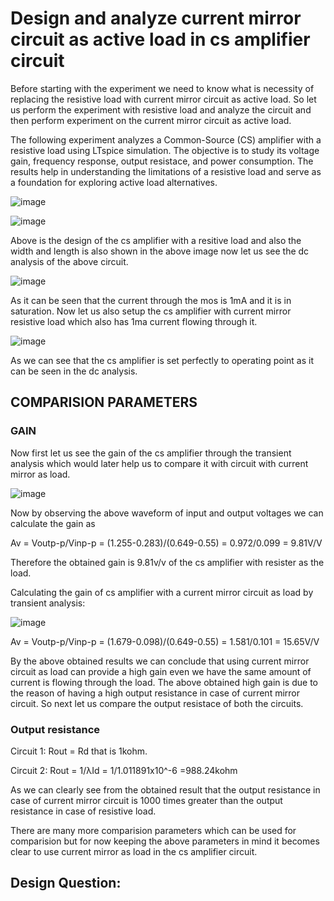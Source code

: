 # Design and analyze current mirror circuit as active load in cs amplifier circuit

Before starting with the experiment we need to know what is necessity of replacing the resistive load with current mirror circuit as active load.
So let us perform the experiment with resistive load and analyze the circuit and then perform experiment on the current mirror circuit as active load.

The following experiment analyzes a Common-Source (CS) amplifier with a resistive load using LTspice simulation. The objective is to study its voltage gain, frequency response, output resistace, and power consumption. The results help in understanding the limitations of a resistive load and serve as a foundation for exploring active load alternatives.

![image](https://github.com/user-attachments/assets/7dd91e86-358a-40ac-a6a2-1e94630185b3)

![image](https://github.com/user-attachments/assets/9481e4c4-6fff-4598-97c3-5f6adeb95395)

Above is the design of the cs amplifier with a resitive load and also the width and length is also shown in the above image now let us see the dc analysis of the above circuit.

![image](https://github.com/user-attachments/assets/581a5caf-c6cb-4c04-8348-c40d8bd755be)

As it can be seen that the current through the mos is 1mA and it is in saturation.
Now let us also setup the cs amplifier with current mirror resistive load which also has 1ma current flowing through it.

![image](https://github.com/user-attachments/assets/24e4e964-73ae-4d4d-879e-9bdc58bae98f)

As we can see that the cs amplifier is set perfectly to operating point as it can be seen in the dc analysis.

## COMPARISION PARAMETERS
### GAIN
Now first let us see the gain of the cs amplifier through the transient analysis which would later help us to compare it with circuit with current mirror as load. 

![image](https://github.com/user-attachments/assets/82ea214b-d0d5-46db-9f39-e4e744a4de32)

Now by observing the above waveform of input and output voltages we can calculate the gain as

  Av = Voutp-p/Vinp-p
     = (1.255-0.283)/(0.649-0.55)
     = 0.972/0.099
     = 9.81V/V

Therefore the obtained gain is 9.81v/v of the cs amplifier with resister as the load.

Calculating the gain of cs amplifier with a current mirror circuit as load by transient analysis:

![image](https://github.com/user-attachments/assets/01da6faf-b531-4dd6-b7ad-3517fbb3481e)

  Av = Voutp-p/Vinp-p
     = (1.679-0.098)/(0.649-0.55)
     = 1.581/0.101
     = 15.65V/V

By the above obtained results we can conclude that using current mirror circuit as load can provide a high gain even we have the same amount of current is flowing through the load.
The above obtained high gain is due to the reason of having a high output resistance in case of current mirror circuit. So next let us compare the output resistace of both the circuits.

### Output resistance

Circuit 1:
   Rout = Rd
   that is 1kohm.

Circuit 2:
   Rout = 1/λId
        = 1/1.011891x10^-6
        =988.24kohm

As we can clearly see from the obtained result that the output resistance in case of current mirror circuit is 1000 times greater than the output resistance in case of resistive load.

There are many more comparision parameters which can be used for comparision but for now keeping the above parameters in mind it becomes clear to use current mirror as load in the cs amplifier circuit.

## Design Question:

   


